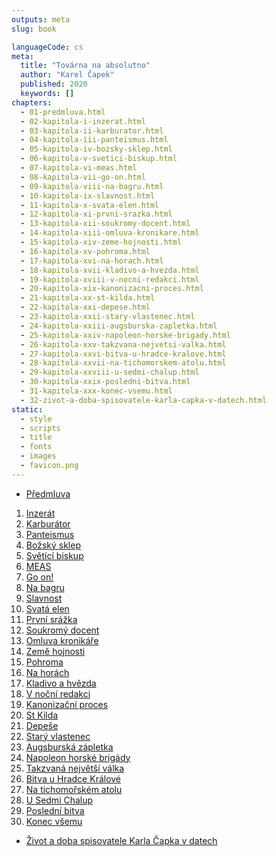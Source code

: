 ```yaml
---
outputs: meta
slug: book

languageCode: cs
meta:
  title: "Továrna na absolutno"
  author: "Karel Čapek"
  published: 2020
  keywords: []
chapters:
  - 01-predmluva.html
  - 02-kapitola-i-inzerat.html
  - 03-kapitola-ii-karburator.html
  - 04-kapitola-iii-panteismus.html
  - 05-kapitola-iv-bozsky-sklep.html
  - 06-kapitola-v-svetici-biskup.html
  - 07-kapitola-vi-meas.html
  - 08-kapitola-vii-go-on.html
  - 09-kapitola-viii-na-bagru.html
  - 10-kapitola-ix-slavnost.html
  - 11-kapitola-x-svata-elen.html
  - 12-kapitola-xi-prvni-srazka.html
  - 13-kapitola-xii-soukromy-docent.html
  - 14-kapitola-xiii-omluva-kronikare.html
  - 15-kapitola-xiv-zeme-hojnosti.html
  - 16-kapitola-xv-pohroma.html
  - 17-kapitola-xvi-na-horach.html
  - 18-kapitola-xvii-kladivo-a-hvezda.html
  - 19-kapitola-xviii-v-nocni-redakci.html
  - 20-kapitola-xix-kanonizacni-proces.html
  - 21-kapitola-xx-st-kilda.html
  - 22-kapitola-xxi-depese.html
  - 23-kapitola-xxii-stary-vlastenec.html
  - 24-kapitola-xxiii-augsburska-zapletka.html
  - 25-kapitola-xxiv-napoleon-horske-brigady.html
  - 26-kapitola-xxv-takzvana-nejvetsi-valka.html
  - 27-kapitola-xxvi-bitva-u-hradce-kralove.html
  - 28-kapitola-xxvii-na-tichomorskem-atolu.html
  - 29-kapitola-xxviii-u-sedmi-chalup.html
  - 30-kapitola-xxix-posledni-bitva.html
  - 31-kapitola-xxx-konec-vsemu.html
  - 32-zivot-a-doba-spisovatele-karla-capka-v-datech.html
static:
  - style
  - scripts
  - title
  - fonts
  - images
  - favicon.png
---
```

<nav role="doc-toc">
    <ul>
        <li><a href="01-predmluva.html">Předmluva</a></li>
    </ul>
    <ol>
        <li><a href="02-kapitola-i-inzerat.html">Inzerát</a></li>
        <li><a href="03-kapitola-ii-karburator.html">Karburátor</a></li>
        <li><a href="04-kapitola-iii-panteismus.html">Panteismus</a></li>
        <li><a href="05-kapitola-iv-bozsky-sklep.html">Božský sklep</a></li>
        <li><a href="06-kapitola-v-svetici-biskup.html">Světící biskup</a></li>
        <li><a href="07-kapitola-vi-meas.html">MEAS</a></li>
        <li><a href="08-kapitola-vii-go-on.html">Go on!</a></li>
        <li><a href="09-kapitola-viii-na-bagru.html">Na bagru</a></li>
        <li><a href="10-kapitola-ix-slavnost.html">Slavnost</a></li>
        <li><a href="11-kapitola-x-svata-elen.html">Svatá elen</a></li>
        <li><a href="12-kapitola-xi-prvni-srazka.html">První srážka</a></li>
        <li><a href="13-kapitola-xii-soukromy-docent.html">Soukromý docent</a></li>
        <li><a href="14-kapitola-xiii-omluva-kronikare.html">Omluva kronikáře</a></li>
        <li><a href="15-kapitola-xiv-zeme-hojnosti.html">Země hojnosti</a></li>
        <li><a href="16-kapitola-xv-pohroma.html">Pohroma</a></li>
        <li><a href="17-kapitola-xvi-na-horach.html">Na horách</a></li>
        <li><a href="18-kapitola-xvii-kladivo-a-hvezda.html">Kladivo a hvězda</a></li>
        <li><a href="19-kapitola-xviii-v-nocni-redakci.html">V noční redakci</a></li>
        <li><a href="20-kapitola-xix-kanonizacni-proces.html">Kanonizační proces</a></li>
        <li><a href="21-kapitola-xx-st-kilda.html">St Kilda</a></li>
        <li><a href="22-kapitola-xxi-depese.html">Depeše</a></li>
        <li><a href="23-kapitola-xxii-stary-vlastenec.html">Starý vlastenec</a></li>
        <li><a href="24-kapitola-xxiii-augsburska-zapletka.html">Augsburská zápletka</a></li>
        <li><a href="25-kapitola-xxiv-napoleon-horske-brigady.html">Napoleon horské brigády</a></li>
        <li><a href="26-kapitola-xxv-takzvana-nejvetsi-valka.html">Takzvaná největší válka</a></li>
        <li><a href="27-kapitola-xxvi-bitva-u-hradce-kralove.html">Bitva u Hradce Králové</a></li>
        <li><a href="28-kapitola-xxvii-na-tichomorskem-atolu.html">Na tichomořském atolu</a></li>
        <li><a href="29-kapitola-xxviii-u-sedmi-chalup.html">U Sedmi Chalup</a></li>
        <li><a href="30-kapitola-xxix-posledni-bitva.html">Poslední bitva</a></li>
        <li><a href="31-kapitola-xxx-konec-vsemu.html">Konec všemu</a></li>
    </ol>
    <ul>
        <li><a href="32-zivot-a-doba-spisovatele-karla-capka-v-datech.html">Život a doba spisovatele Karla Čapka v datech</a>
        </li>
    </ul>
</nav>
